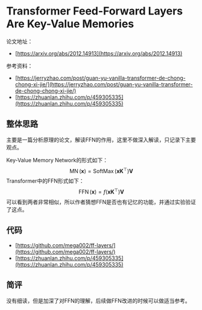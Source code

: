 # Transformer Feed-Forward Layers Are Key-Value Memories

论文地址：

- [https://arxiv.org/abs/2012.14913](https://arxiv.org/abs/2012.14913)

参考资料：

- [https://jerryzhao.com/post/guan-yu-vanilla-transformer-de-chong-chong-xi-jie/](https://jerryzhao.com/post/guan-yu-vanilla-transformer-de-chong-chong-xi-jie/)
- [https://zhuanlan.zhihu.com/p/459305335](https://zhuanlan.zhihu.com/p/459305335)



## 整体思路

主要是一篇分析原理的论文，解读FFN的作用，这里不做深入解读，只记录下主要观点。

Key-Value Memory Network的形式如下：
$$
\operatorname{MN}(\mathbf x)=\operatorname{SoftMax}\left(\mathbf x \mathbf K^{\top}\right)\mathbf  V
$$
Transformer中的FFN形式如下：
$$
\operatorname{FFN}(\mathbf x)=f\left(\mathbf x \mathbf  K^{\top}\right)\mathbf  V
$$
可以看到两者非常相似，所以作者猜想FFN是否也有记忆的功能，并通过实验验证了这点。



## 代码

- [https://github.com/mega002/ff-layers/](https://github.com/mega002/ff-layers/)
- [https://zhuanlan.zhihu.com/p/459305335](https://zhuanlan.zhihu.com/p/459305335)



## 简评

没有细读，但是加深了对FFN的理解，后续做FFN改进的时候可以做适当参考。